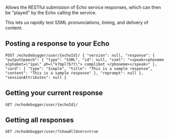 Allows the RESTful submission of Echo service responses, which can then be "played" by the Echo calling the service.

This lets us rapidly test SSML pronunciations, timing, and delivery of content.

## Posting a response to your Echo
`
POST /echodebugger/user/{echoId}/
{
  "version": null,
  "response": {
    "outputSpeech": {
      "type": "SSML",
      "id": null,
      "ssml": "<speak><phoneme alphabet=\"ipa\" ph=\"k?mpl?b?t\"> complibot </phoneme></speak>"
    },
    "card": {
      "type": "Simple",
      "title": "This is a sample response",
      "content": "This is a sample response"
    },
    "reprompt": null
  },
  "sessionAttributes": null
}
`

## Getting your current response
`
GET /echodebugger/user/{echoId}/
`

## Getting all responses
`
GET /echodebugger/user/?showAllUsers=true
`